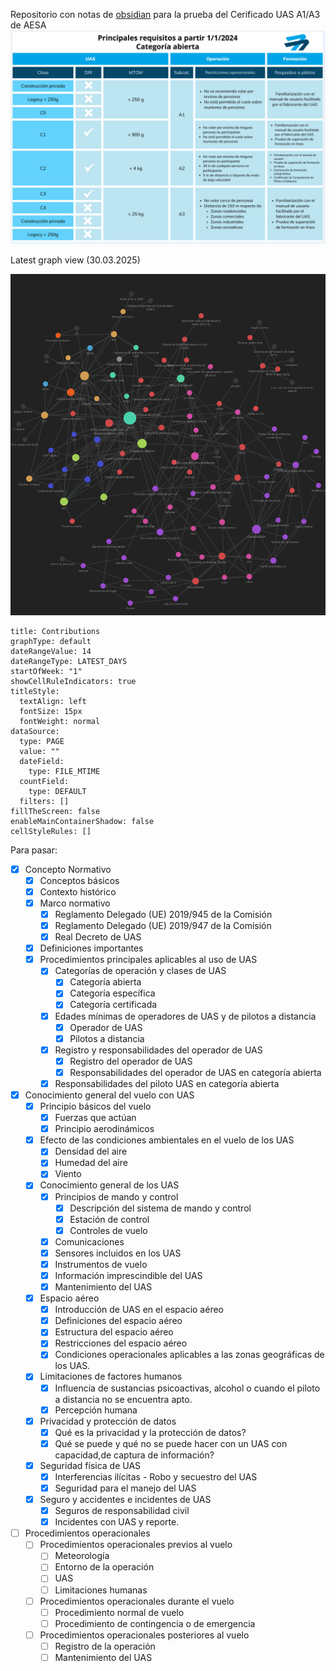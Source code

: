 
Repositorio con notas de <a href="https://obsidian.md/">obsidian</a> para la prueba del Cerificado UAS A1/A3 de AESA
<img src="attachments/Pasted image 20250323000819.png">

Latest graph view (30.03.2025)

<img src="attachments/Pasted image 20250331004242.png">

```contributionGraph
title: Contributions
graphType: default
dateRangeValue: 14
dateRangeType: LATEST_DAYS
startOfWeek: "1"
showCellRuleIndicators: true
titleStyle:
  textAlign: left
  fontSize: 15px
  fontWeight: normal
dataSource:
  type: PAGE
  value: ""
  dateField:
    type: FILE_MTIME
  countField:
    type: DEFAULT
  filters: []
fillTheScreen: false
enableMainContainerShadow: false
cellStyleRules: []

```
Para pasar:
- [x] Concepto Normativo
	- [x] Conceptos básicos
	- [x] Contexto histórico
	- [x] Marco normativo
		- [x] Reglamento Delegado (UE) 2019/945 de la Comisión
		- [x] Reglamento Delegado (UE) 2019/947 de la Comisión
		- [x] Real Decreto de UAS
	- [x] Definiciones importantes
	- [x] Procedimientos principales aplicables al uso de UAS
		- [x] Categorías de operación y clases de UAS
			- [x] Categoría abierta
			- [x] Categoría específica
			- [x] Categoría certificada
		- [x] Edades mínimas de operadores de UAS y de pilotos a distancia
			- [x] Operador de UAS
			- [x] Pilotos a distancia
		- [x] Registro y responsabilidades del operador de UAS
			- [x] Registro del operador de UAS
			- [x] Responsabilidades del operador de UAS en categoría abierta
		- [x] Responsabilidades del piloto UAS en categoría abierta
- [x] Conocimiento general del vuelo con UAS
	- [x] Principio básicos del vuelo
		- [x] Fuerzas que actúan
		- [x] Principio aerodinámicos
	- [x] Efecto de las condiciones ambientales en el vuelo de los UAS
		- [x] Densidad del aire
		- [x] Humedad del aire
		- [x] Viento
	- [x] Conocimiento general de los UAS
		- [x] Principios de mando y control
			- [x] Descripción del sistema de mando y control
			- [x] Estación de control
			- [x] Controles de vuelo
		- [x] Comunicaciones
		- [x] Sensores incluidos en los UAS
		- [x] Instrumentos de vuelo
		- [x] Información imprescindible del UAS
		- [x] Mantenimiento del UAS
	- [x] Espacio aéreo
		- [x] Introducción de UAS en el espacio aéreo
		- [x] Definiciones del espacio aéreo
		- [x] Estructura del espacio aéreo
		- [x] Restricciones del espacio aéreo
		- [x] Condiciones operacionales aplicables a las zonas geográficas de los UAS.
	- [x] Limitaciones de factores humanos
		- [x] Influencia de sustancias psicoactivas, alcohol o cuando el piloto a distancia no se encuentra apto.
		- [x] Percepción humana
	- [x] Privacidad y protección de datos
		- [x] Qué es la privacidad y la protección de datos?
		- [x] Qué se puede y qué no se puede hacer con un UAS con capacidad,de captura de información?
	- [x] Seguridad física de UAS
		- [x] Interferencias ilícitas - Robo y secuestro del UAS
		- [x] Seguridad para el manejo del UAS
	- [x] Seguro y accidentes e incidentes de UAS
		- [x] Seguros de responsabilidad civil
		- [x] Incidentes con UAS y reporte.
- [ ] Procedimientos operacionales
	- [ ] Procedimientos operacionales previos al vuelo
		- [ ] Meteorología
		- [ ] Entorno de la operación
		- [ ] UAS
		- [ ] Limitaciones humanas
	- [ ] Procedimientos operacionales durante el vuelo
		- [ ] Procedimiento normal de vuelo
		- [ ] Procedimiento de contingencia o de emergencia
	- [ ] Procedimientos operacionales posteriores al vuelo
		- [ ] Registro de la operación
		- [ ] Mantenimiento del UAS 
